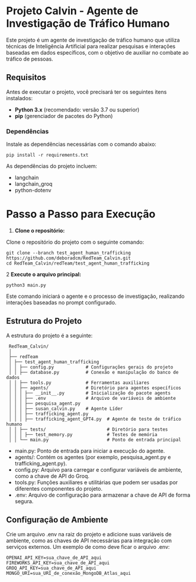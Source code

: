# Projeto Calvin - Agente de Investigação de Tráfico Humano

Este projeto é um agente de investigação de tráfico humano que utiliza técnicas de Inteligência Artificial para realizar pesquisas e interações baseadas em dados específicos, com o objetivo de auxiliar no combate ao tráfico de pessoas.

## Requisitos

Antes de executar o projeto, você precisará ter os seguintes itens instalados:

- **Python 3.x** (recomendado: versão 3.7 ou superior)
- **pip** (gerenciador de pacotes do Python)

### Dependências

Instale as dependências necessárias com o comando abaixo:

```
pip install -r requirements.txt
```

As dependências do projeto incluem:

- langchain
- langchain_groq
- python-dotenv

# Passo a Passo para Execução

1. **Clone o repositório:**

Clone o repositório do projeto com o seguinte comando:
```
git clone --branch test_agent_human_trafficking https://github.com/deboradcm/RedTeam_Calvin.git
cd RedTeam_Calvin/redTeam/test_agent_human_trafficking
```

2 **Execute o arquivo principal:**
```
python3 main.py
```

Este comando iniciará o agente e o processo de investigação, realizando interações baseadas no prompt configurado.

## Estrutura do Projeto
A estrutura do projeto é a seguinte:

```
 RedTeam_Calvin/
 │
 ├── redTeam
 │ ├── test_agent_human_trafficking
 │ │ ├── config.py            # Configurações gerais do projeto
 │ │ ├── database.py          # Conexão e manipulação do banco de dados
 │ │ ├── tools.py             # Ferramentas auxiliares
 │ │ ├── agents/              # Diretório para agentes específicos
 │ │ │ ├── __init__.py        # Inicialização do pacote agents
 │ │ │ ├── .env               # Arquivo de variáveis de ambiente
 │ │ │ ├── pesquisa_agent.py           
 │ │ │ ├── susan_calvin.py    # Agente Líder
 │ │ │ ├── trafficking_agent.py        
 │ │ │ ├── trafficking_agent_GPT4.py  # Agente de teste de tráfico humano
 │ │ ├── tests/                       # Diretório para testes
 │ │ │ ├── test_memory.py             # Testes de memória 
 │ │ └── main.py                      # Ponto de entrada principal

```

- main.py: Ponto de entrada para iniciar a execução do agente.
- agents/: Contém os agentes (por exemplo, pesquisa_agent.py e trafficking_agent.py).
- config.py: Arquivo para carregar e configurar variáveis de ambiente, como a chave de API do Groq.
- tools.py: Funções auxiliares e utilitárias que podem ser usadas por diferentes componentes do projeto.
- .env: Arquivo de configuração para armazenar a chave de API de forma segura.

## Configuração de Ambiente

Crie um arquivo .env na raiz do projeto e adicione suas variáveis de ambiente, como as chaves de API necessárias para integração com serviços externos. Um exemplo de como deve ficar o arquivo .env:
```
OPENAI_API_KEY=sua_chave_de_API_aqui
FIREWORKS_API_KEY=sua_chave_de_API_aqui
GROQ_API_KEY=sua_chave_de_API_aqui
MONGO_URI=sua_URI_de_conexão_MongoDB_Atlas_aqui
```






